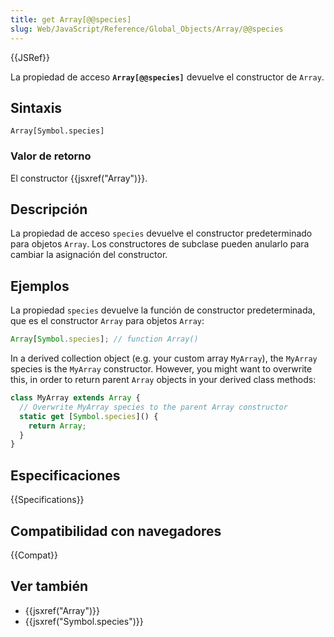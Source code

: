 ```yaml
---
title: get Array[@@species]
slug: Web/JavaScript/Reference/Global_Objects/Array/@@species
---
```


{{JSRef}}

La propiedad de acceso **`Array[@@species]`** devuelve el constructor de `Array`.

## Sintaxis

```
Array[Symbol.species]
```

### Valor de retorno

El constructor {{jsxref("Array")}}.

## Descripción

La propiedad de acceso `species` devuelve el constructor predeterminado para objetos `Array`. Los constructores de subclase pueden anularlo para cambiar la asignación del constructor.

## Ejemplos

La propiedad `species` devuelve la función de constructor predeterminada, que es el constructor `Array` para objetos `Array`:

```js
Array[Symbol.species]; // function Array()
```

In a derived collection object (e.g. your custom array `MyArray`), the `MyArray` species is the `MyArray` constructor. However, you might want to overwrite this, in order to return parent `Array` objects in your derived class methods:

```js
class MyArray extends Array {
  // Overwrite MyArray species to the parent Array constructor
  static get [Symbol.species]() {
    return Array;
  }
}
```

## Especificaciones

{{Specifications}}

## Compatibilidad con navegadores

{{Compat}}

## Ver también

- {{jsxref("Array")}}
- {{jsxref("Symbol.species")}}
